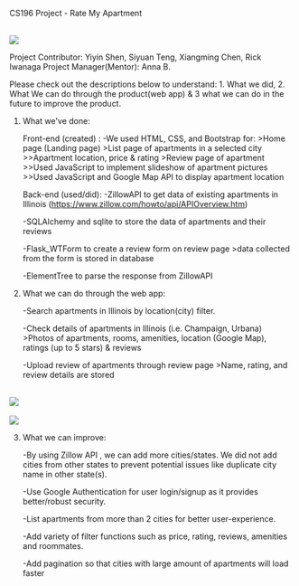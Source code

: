 CS196 Project - Rate My Apartment

<br>
<img src= "https://github.com/CS196Illinois/Rate-My-Apartment/blob/master/images/landing%20page.png"/>
<br>

Project Contributor: Yiyin Shen, Siyuan Teng, Xiangming Chen, Rick Iwanaga
Project Manager(Mentor): Anna B.

Please check out the descriptions below to understand: 1. What we did, 2. What We can do through the product(web app) 
& 3 what we can do in the future to improve the product.

1. What we've done:

    Front-end (created) :
      -We used HTML, CSS, and Bootstrap for: 
        >Home page (Landing page) 
        >List page of apartments in a selected city
            >>Apartment location, price & rating
        >Review page of apartment 
            >>Used JavaScript to implement slideshow of apartment pictures
            >>Used JavaScript and Google Map API to display apartment location 

    Back-end (used/did):
      -ZillowAPI to get data of existing apartments in Illinois (https://www.zillow.com/howto/api/APIOverview.htm)
      
      -SQLAlchemy and sqlite to store the data of apartments and their reviews 
      
      -Flask_WTForm to create a review form on review page
          >data collected from the form is stored in database
          
      -ElementTree to parse the response from ZillowAPI

2. What we can do through the web app:

    -Search apartments in Illinois by location(city) filter.
    
    -Check details of apartments in Illinois (i.e. Champaign, Urbana)
        >Photos of apartments, rooms, amenities, location (Google Map), ratings (up to 5 stars) & reviews
        
    -Upload review of apartments through review page
        >Name, rating, and review details are stored
<br>
<img src= "https://github.com/CS196Illinois/Rate-My-Apartment/blob/master/images/listing.png"/>
<br>

<br>
<img src= "https://github.com/CS196Illinois/Rate-My-Apartment/blob/master/images/reviewpage.png"/>
<br>  

3. What we can improve:

    -By using Zillow API , we can add more cities/states. We did not add cities from other states to prevent 
    potential issues like duplicate city name in other state(s).

    -Use Google Authentication for user login/signup as it provides better/robust security. 

    -List apartments from more than 2 cities for better user-experience.

    -Add variety of filter functions such as price, rating, reviews, amenities and roommates.

    -Add pagination so that cities with large amount of apartments will load faster
